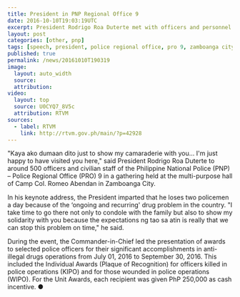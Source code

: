 ```yaml
---
title: President in PNP Regional Office 9
date: 2016-10-10T19:03:19UTC
excerpt: President Rodrigo Roa Duterte met with officers and personnel of the Philippine National Police Regional Office 9 at Camp Colonel Romeo Abendan in Barangay Mercedes, Zamboanga City on 10 October 2016.
layout: post
categories: [other, pnp]
tags: [speech, president, police regional office, pro 9, zamboanga city]
published: true
permalink: /news/20161010T190319
image:
  layout: auto_width
  source: 
  attribution: 
video:
  layout: top
  source: U0CYQ7_8V5c
  attribution: RTVM
sources:
  - label: RTVM
    link: http://rtvm.gov.ph/main/?p=42928
---
```


"Kaya ako dumaan dito just to show my camaraderie with you... I'm just happy to have visited you here," said President Rodrigo Roa Duterte to around 500 officers and civilian staff of the Philippine National Police (PNP) – Police Regional Office (PRO) 9 in a gathering held at the multi-purpose hall of Camp Col. Romeo Abendan in Zamboanga City.

In his keynote address, the President imparted that he loses two policemen a day because of the ‘ongoing and recurring' drug problem in the country. "I take time to go there not only to condole with the family but also to show my solidarity with you because the expectations ng tao sa atin is really that we can stop this problem on time," he said.

During the event, the Commander-in-Chief led the presentation of awards to selected police officers for their significant accomplishments in anti-illegal drugs operations from July 01, 2016 to September 30, 2016. This included the Individual Awards (Plaque of Recognition) for officers killed in police operations (KIPO) and for those wounded in police operations (WIPO). For the Unit Awards, each recipient was given PhP 250,000 as cash incentive.
&#x25cf;
